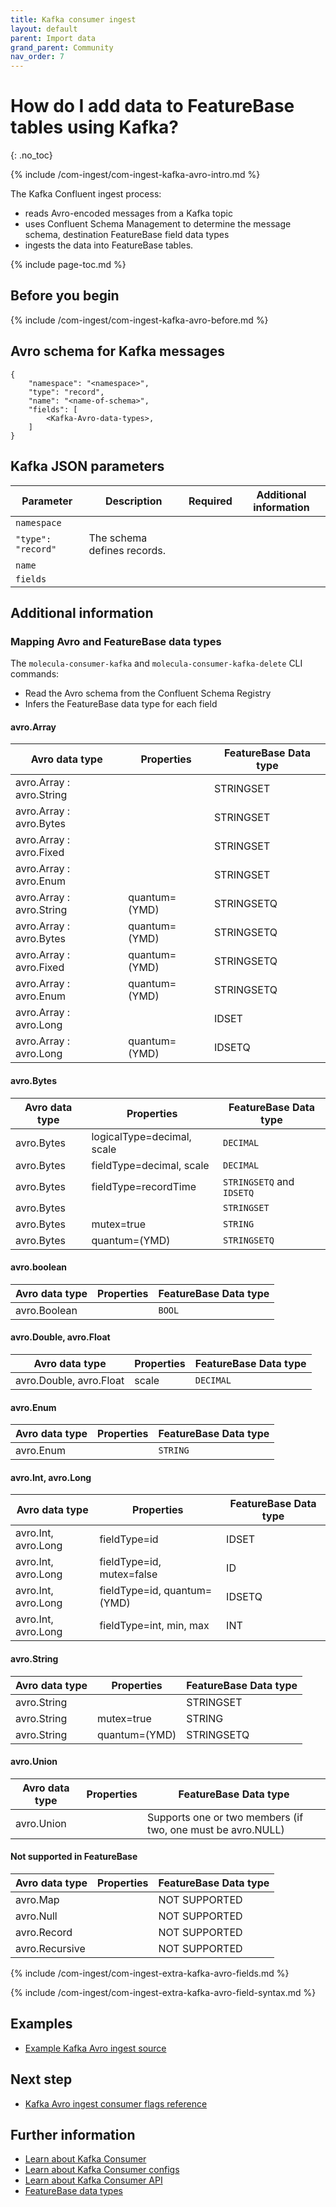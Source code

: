```yaml
---
title: Kafka consumer ingest
layout: default
parent: Import data
grand_parent: Community
nav_order: 7
---
```


# How do I add data to FeatureBase tables using Kafka?
{: .no_toc}

{% include /com-ingest/com-ingest-kafka-avro-intro.md %}

The Kafka Confluent ingest process:
* reads Avro-encoded messages from a Kafka topic
* uses Confluent Schema Management to determine the message schema, destination FeatureBase field data types
* ingests the data into FeatureBase tables.

{% include page-toc.md %}

## Before you begin

{% include /com-ingest/com-ingest-kafka-avro-before.md %}

## Avro schema for Kafka messages

```
{
    "namespace": "<namespace>",
    "type": "record",
    "name": "<name-of-schema>",
    "fields": [
        <Kafka-Avro-data-types>,
    ]
}
```

## Kafka JSON parameters

| Parameter | Description | Required | Additional information |
|---|---|---|---|
| `namespace` |  |  |  |
| `"type": "record"` | The schema defines records. |  |  |
| `name` |  |  |  |
| `fields` |  |  |  |

## Additional information

### Mapping Avro and FeatureBase data types

The `molecula-consumer-kafka` and `molecula-consumer-kafka-delete` CLI commands:
* Read the Avro schema from the Confluent Schema Registry
* Infers the FeatureBase data type for each field

#### avro.Array

| Avro data type | Properties | FeatureBase Data type |
|---|---|---|
| avro.Array : avro.String |  | STRINGSET |
| avro.Array : avro.Bytes  |  | STRINGSET |
| avro.Array : avro.Fixed  |  | STRINGSET |
| avro.Array : avro.Enum   |  | STRINGSET |
| avro.Array : avro.String | quantum=(YMD) | STRINGSETQ |
| avro.Array : avro.Bytes  | quantum=(YMD) | STRINGSETQ |
| avro.Array : avro.Fixed  | quantum=(YMD) | STRINGSETQ |
| avro.Array : avro.Enum   | quantum=(YMD) | STRINGSETQ |
| avro.Array : avro.Long   |  | IDSET |
| avro.Array : avro.Long   | quantum=(YMD)  | IDSETQ |

#### avro.Bytes

| Avro data type | Properties | FeatureBase Data type |
|---|---|---|
| avro.Bytes | logicalType=decimal, scale | `DECIMAL` |
| avro.Bytes | fieldType=decimal, scale | `DECIMAL` |
| avro.Bytes | fieldType=recordTime | `STRINGSETQ` and `IDSETQ` |
| avro.Bytes |  | `STRINGSET`   |
| avro.Bytes | mutex=true | `STRING` |
| avro.Bytes | quantum=(YMD) | `STRINGSETQ` |

#### avro.boolean

| Avro data type | Properties | FeatureBase Data type |
|---|---|---|
| avro.Boolean |  | `BOOL` |

#### avro.Double, avro.Float

| Avro data type | Properties | FeatureBase Data type |
|---|---|---|
| avro.Double, avro.Float | scale | `DECIMAL` |

#### avro.Enum

| Avro data type | Properties | FeatureBase Data type |
|---|---|---|
| avro.Enum |  | `STRING` |

#### avro.Int, avro.Long

| Avro data type | Properties | FeatureBase Data type |
|---|---|---|
| avro.Int, avro.Long | fieldType=id   | IDSET  |
| avro.Int, avro.Long | fieldType=id, mutex=false | ID  |
| avro.Int, avro.Long | fieldType=id, quantum=(YMD)    | IDSETQ |
| avro.Int, avro.Long | fieldType=int, min, max| INT |

#### avro.String

| Avro data type | Properties | FeatureBase Data type |
|---|---|---|
| avro.String || STRINGSET   |
| avro.String | mutex=true| STRING |
| avro.String | quantum=(YMD)  | STRINGSETQ  |

#### avro.Union

| Avro data type | Properties | FeatureBase Data type |
|---|---|---|
| avro.Union  || Supports one or two members (if two, one must be avro.NULL) |

#### Not supported in FeatureBase

| Avro data type | Properties | FeatureBase Data type |
|---|---|---|
| avro.Map |  | NOT SUPPORTED  |
| avro.Null |  | NOT SUPPORTED |
| avro.Record |  | NOT SUPPORTED  |
| avro.Recursive |  | NOT SUPPORTED  |





{% include /com-ingest/com-ingest-extra-kafka-avro-fields.md %}

{% include /com-ingest/com-ingest-extra-kafka-avro-field-syntax.md %}

## Examples

* [Example Kafka Avro ingest source](/docs/community/com-ingest/com-ingest-example-kafka-avro)

<!-- commented out to demo how a single example file can reduce number of includes
### Simple Kafka Avro ingest

{% include /com-ingest/com-ingest-eg-kafka-avro-summary.md %}

{% include /com-ingest/com-ingest-eg-kafka-avro-schema.md%}

{% include /com-ingest/com-ingest-eg-kafka-avro-msg.md%}

{% include /community/com-config-cli-run.md %}

{% include /com-ingest/com-ingest-eg-kafka-avro-ingest.md%}

### Kafka Avro ingest featuring Quantum values

{% include /com-ingest/com-ingest-eg-kafka-avro-quant-summary.md %}

{% include /com-ingest/com-ingest-eg-kafka-avro-quant-schema.md%}

{% include /com-ingest/com-ingest-eg-kafka-avro-quant-msg.md%}

{% include /community/com-config-cli-run.md %}

{% include /com-ingest/com-ingest-eg-kafka-avro-quant-ingest.md%}

-->

## Next step

* [Kafka Avro ingest consumer flags reference](/docs/community/com-ingest/com-ingest-flags-kafka-avro)

## Further information

* [Learn about Kafka Consumer](https://kafka.apache.org/22/javadoc/org/apache/kafka/clients/consumer/KafkaConsumer.html)
* [Learn about Kafka Consumer configs](https://kafka.apache.org/documentation/#consumerconfigs)
* [Learn about Kafka Consumer API](https://kafka.apache.org/documentation/#consumerapi)
* [FeatureBase data types](/docs/sql-guide/data-types/data-types-home)
